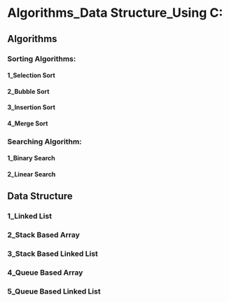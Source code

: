# Algorithms_Data Structure_Using C:

## Algorithms

### Sorting Algorithms:

#### 1_Selection Sort 
#### 2_Bubble Sort
#### 3_Insertion Sort
#### 4_Merge Sort

### Searching Algorithm:

#### 1_Binary Search
#### 2_Linear Search

## Data Structure 

### 1_Linked List
### 2_Stack Based Array
### 3_Stack Based Linked List
### 4_Queue Based Array
### 5_Queue Based Linked List
